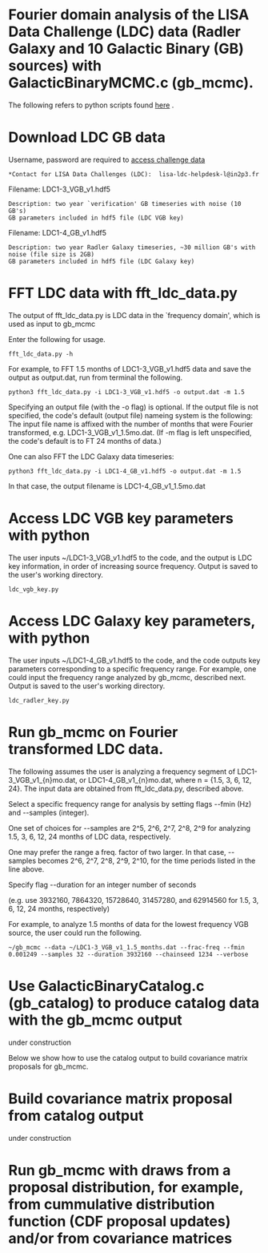 # Fourier domain analysis of the LISA Data Challenge (LDC) data (Radler Galaxy and 10 Galactic Binary (GB) sources) with GalacticBinaryMCMC.c (gb_mcmc).

The following refers to python scripts found [here](https://github.com/tlittenberg/ldasoft/tree/master/galactic_binaries/scripts) .

# Download LDC GB data
Username, password are required to [access challenge data](https://lisa-ldc.lal.in2p3.fr/) 
    
    *Contact for LISA Data Challenges (LDC):  lisa-ldc-helpdesk-l@in2p3.fr

Filename: LDC1-3_VGB_v1.hdf5
    
    Description: two year `verification' GB timeseries with noise (10 GB's)
    GB parameters included in hdf5 file (LDC VGB key)

Filename: LDC1-4_GB_v1.hdf5
    
    Description: two year Radler Galaxy timeseries, ~30 million GB's with noise (file size is 2GB)
    GB parameters included in hdf5 file (LDC Galaxy key)

# FFT LDC data with fft_ldc_data.py
The output of fft_ldc_data.py is LDC data in the `frequency domain', which is used as input to gb_mcmc

Enter the following for usage.
    
    fft_ldc_data.py -h

For example, to FFT 1.5 months of LDC1-3_VGB_v1.hdf5 data and save the output as output.dat, run from terminal the following. 

    python3 fft_ldc_data.py -i LDC1-3_VGB_v1.hdf5 -o output.dat -m 1.5

Specifying an output file (with the -o flag) is optional. If the output file is not specified, the code's default (output file) nameing system is the following: The input file name is affixed with the number of months that were Fourier transformed, e.g. LDC1-3_VGB_v1_1.5mo.dat.
(If -m flag is left unspecified, the code's default is to FT 24 months of data.)

One can also FFT the LDC Galaxy data timeseries: 
    
    python3 fft_ldc_data.py -i LDC1-4_GB_v1.hdf5 -o output.dat -m 1.5
    
In that case, the output filename is LDC1-4_GB_v1_1.5mo.dat

# Access LDC VGB key parameters with python
The user inputs ~/LDC1-3_VGB_v1.hdf5 to the code, and the output is LDC key information, in order of increasing source frequency. Output is saved to the user's working directory. 

    ldc_vgb_key.py

# Access LDC Galaxy key parameters, with python
The user inputs ~/LDC1-4_GB_v1.hdf5 to the code, and the code outputs key parameters corresponding to a specific frequency range. For example, one could input the frequency range analyzed by gb_mcmc, described next. Output is saved to the user's working directory. 

    ldc_radler_key.py


# Run gb_mcmc on Fourier transformed LDC data.
The following assumes the user is analyzing a frequency segment of LDC1-3_VGB_v1_{n}mo.dat, or LDC1-4_GB_v1_{n}mo.dat, 
where n = {1.5, 3, 6, 12, 24}. The input data are obtained from fft_ldc_data.py, described above.

Select a specific frequency range for analysis by setting flags --fmin (Hz) and --samples (integer).

One set of choices for --samples are 2^5, 2^6, 2^7, 2^8, 2^9 for analyzing 1.5, 3, 6, 12, 24 months of LDC data, respectively.

One may prefer the range a freq. factor of two larger. In that case, --samples becomes 2^6, 2^7, 2^8, 2^9, 2^10, for the time periods listed in the line above.
    
 Specify flag --duration for an integer number of seconds 

(e.g. use 3932160, 7864320, 15728640, 31457280, and 62914560 for 1.5, 3, 6, 12, 24 months, respectively)   

For example, to analyze 1.5 months of data for the lowest frequency VGB source, the user could run the following.

    ~/gb_mcmc --data ~/LDC1-3_VGB_v1_1.5_months.dat --frac-freq --fmin 0.001249 --samples 32 --duration 3932160 --chainseed 1234 --verbose

# Use GalacticBinaryCatalog.c (gb_catalog) to produce catalog data with the gb_mcmc output 


under construction 


Below we show how to use the catalog output to build covariance matrix proposals for gb_mcmc.

# Build covariance matrix proposal from catalog output

under construction 


# Run gb_mcmc with draws from a proposal distribution, for example, from cummulative distribution function (CDF proposal updates) and/or from covariance matrices

